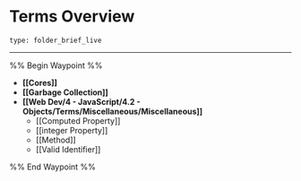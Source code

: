 # Terms Overview
 
```ccard
type: folder_brief_live
```
 
---

%% Begin Waypoint %%
- **[[Cores]]**
- **[[Garbage Collection]]**
- **[[Web Dev/4 - JavaScript/4.2 - Objects/Terms/Miscellaneous/Miscellaneous]]**
	- [[Computed Property]]
	- [[integer Property]]
	- [[Method]]
	- [[Valid Identifier]]

%% End Waypoint %%